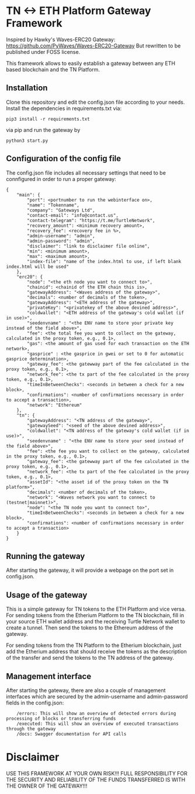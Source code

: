 # TN <-> ETH Platform Gateway Framework

Inspired by Hawky's Waves-ERC20 Gateway: https://github.com/PyWaves/Waves-ERC20-Gateway
But rewritten to be published under FOSS license.

This framework allows to easily establish a gateway between any ETH based blockchain and the
TN Platform.
## Installation
Clone this repository and edit the config.json file according to your needs. Install the dependencies in requirements.txt via:
```
pip3 install -r requirements.txt
```
via pip and run the gateway by
```
python3 start.py
```
## Configuration of the config file
The config.json file includes all necessary settings that need to be connfigured in order to run a proper gateway:
```
{
    "main": {
        "port": <portnumber to run the webinterface on>,
        "name": "Tokenname",
        "company": "Gateways Ltd",
        "contact-email": "info@contact.us",
        "contact-telegram": "https://t.me/TurtleNetwork",
        "recovery_amount": <minimum recovery amount>,
        "recovery_fee": <recovery fee in %>,
        "admin-username": "admin",
        "admin-password": "admin",
        "disclaimer": "link to disclaimer file online",
        "min": <minimum amount>,
        "max": <maximum amount>,
        "index-file": "name of the index.html to use, if left blank index.html will be used"
    },
    "erc20": {
        "node": "<the eth node you want to connect to>",
        "chainid": <chainid of the ETH chain this is>,
        "gatewayAddress": "<Waves address of the gateway>",
        "decimals": <number of decimals of the token>,
        "gatewayAddress": "<ETH address of the gateway>",
        "privateKey": "<privatekey of the above devined address>",
        "coldwallet": "<ETH address of the gateway's cold wallet (if in use)>",
        "seedenvname" : "<the ENV name to store your private key instead of the field above>",
        "fee": <the total fee you want to collect on the gateway, calculated in the proxy token, e.g., 0.1>,
        "gas": <the amount of gas used for each transaction on the ETH network>,
        "gasprice" : <the gasprice in gwei or set to 0 for automatic gasprice determination>,
        "gateway_fee": <the gatewway part of the fee calculated in the proxy token, e.g., 0.1>,
        "network_fee": <the tx part of the fee calculated in the proxy token, e.g., 0.1>,
        "timeInBetweenChecks": <seconds in between a check for a new block>,
        "confirmations": <number of confirmations necessary in order to accept a transaction>,
        "network": "Ethereum"
    },
    "tn": {
        "gatewayAddress": "<TN address of the gateway>",
        "gatewaySeed": "<seed of the above devined address>",
        "coldwallet": "<TN address of the gateway's cold wallet (if in use)>",
        "seedenvname" : "<the ENV name to store your seed instead of the field above>",
        "fee": <the fee you want to collect on the gateway, calculated in the proxy token, e.g., 0.1>,
        "gateway_fee": <the gatewway part of the fee calculated in the proxy token, e.g., 0.1>,
        "network_fee": <the tx part of the fee calculated in the proxy token, e.g., 0.1>,
        "assetId": "<the asset id of the proxy token on the TN platform>",
        "decimals": <number of decimals of the token>,
        "network": "<Waves network you want to connect to (testnet|mainnet)>",
        "node": "<the TN node you want to connect to>",
        "timeInBetweenChecks": <seconds in between a check for a new block>,
        "confirmations": <number of confirmations necessary in order to accept a transaction>
    }
}
```

## Running the gateway
After starting the gateway, it will provide a webpage on the port set in config.json.

## Usage of the gateway
This is a simple gateway for TN tokens to the ETH Platform and vice versa. For sending tokens from the Etherium Platform to the TN blockchain, fill in your source ETH wallet address and the receiving Turtle Network wallet to create a tunnel. Then send the tokens to the Ethereum address of the gateway.

For sending tokens from the TN Platform to the Etherium blockchain, just add the Etherium address that should receive the tokens as the description of the transfer and send the tokens to the TN address of the gateway.

## Management interface
After starting the gateway, there are also a couple of management interfaces which are secured by the admin-username and admin-password fields in the config.json:
```
    /errors: This will show an overview of detected errors during processing of blocks or transferring funds
    /executed: This will show an overview of executed transactions through the gateway
    /docs: Swagger documentation for API calls
```

# Disclaimer
USE THIS FRAMEWORK AT YOUR OWN RISK!!! FULL RESPONSIBILITY FOR THE SECURITY AND RELIABILITY OF THE FUNDS TRANSFERRED IS WITH THE OWNER OF THE GATEWAY!!!
